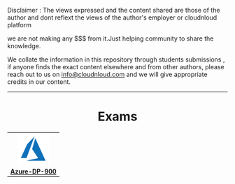 Disclaimer : The views expressed and the content shared are those of the author and dont reflext the views of the author's employer or cloudnloud platform

we are not making any $$$ from it.Just helping community to share the knowledge.

We collate the information in this repository through students submissions , if anyone finds the exact content elsewhere and from other authors, please reach out to us on info@cloudnloud.com and we will give appropriate credits in our content.


****

<!-- ALL-TOPICS-LIST:START -->
<!-- prettier-ignore-start -->
<!-- markdownlint-disable -->
<center>

# Exams

<table>
  <tr>
<td align="center"><a href="/azure/azure-DP-900"><img src="/image/azure-dp-900.png" width="75px;" height="75px;" alt="azure-DP-900"/><br /><b>Azure-DP-900</b></a></td>
  </tr>
</table>



</center>
<!-- markdownlint-enable -->
<!-- prettier-ignore-end -->
<!-- ALL-TOPICS-LIST:END -->


